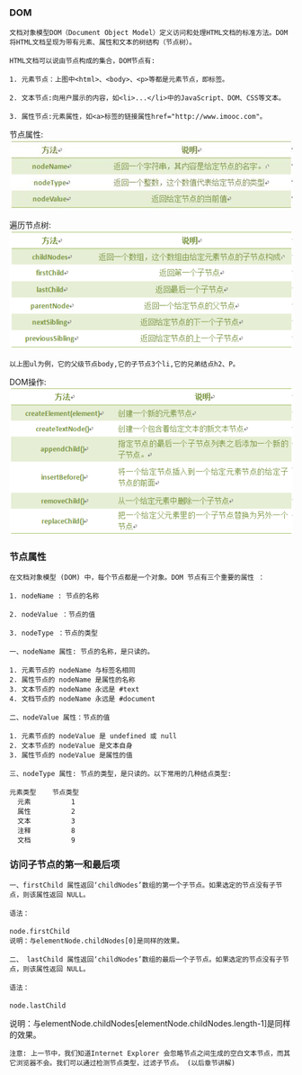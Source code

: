 ### DOM

```
文档对象模型DOM（Document Object Model）定义访问和处理HTML文档的标准方法。DOM 将HTML文档呈现为带有元素、属性和文本的树结构（节点树）。

HTML文档可以说由节点构成的集合，DOM节点有:

1. 元素节点：上图中<html>、<body>、<p>等都是元素节点，即标签。

2. 文本节点:向用户展示的内容，如<li>...</li>中的JavaScript、DOM、CSS等文本。

3. 属性节点:元素属性，如<a>标签的链接属性href="http://www.imooc.com"。
```

节点属性:
    ![](/assets/5375c953000117ee05240129.jpg)

遍历节点树:
    ![](/assets/53f17a6400017d2905230219.jpg)

```
以上图ul为例，它的父级节点body,它的子节点3个li,它的兄弟结点h2、P。
```

DOM操作:
   ![](/assets/538d29da000152db05360278.jpg)

### 节点属性

```
在文档对象模型 (DOM) 中，每个节点都是一个对象。DOM 节点有三个重要的属性 ：

1. nodeName : 节点的名称

2. nodeValue ：节点的值

3. nodeType ：节点的类型

一、nodeName 属性: 节点的名称，是只读的。

1. 元素节点的 nodeName 与标签名相同
2. 属性节点的 nodeName 是属性的名称
3. 文本节点的 nodeName 永远是 #text
4. 文档节点的 nodeName 永远是 #document

二、nodeValue 属性：节点的值

1. 元素节点的 nodeValue 是 undefined 或 null
2. 文本节点的 nodeValue 是文本自身
3. 属性节点的 nodeValue 是属性的值

三、nodeType 属性: 节点的类型，是只读的。以下常用的几种结点类型:

元素类型    节点类型
  元素          1
  属性          2
  文本          3
  注释          8
  文档          9
```

### 访问子节点的第一和最后项

```
一、firstChild 属性返回‘childNodes’数组的第一个子节点。如果选定的节点没有子节点，则该属性返回 NULL。

语法：

node.firstChild
说明：与elementNode.childNodes[0]是同样的效果。 

二、 lastChild 属性返回‘childNodes’数组的最后一个子节点。如果选定的节点没有子节点，则该属性返回 NULL。

语法：

node.lastChild
```

说明：与elementNode.childNodes\[elementNode.childNodes.length-1\]是同样的效果。

```
注意: 上一节中，我们知道Internet Explorer 会忽略节点之间生成的空白文本节点，而其它浏览器不会。我们可以通过检测节点类型，过滤子节点。 (以后章节讲解)
```



